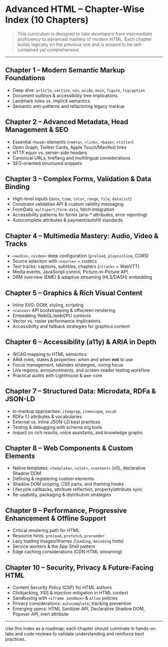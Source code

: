 # Advanced HTML – Chapter-Wise Index (10 Chapters)

> This curriculum is designed to take developers from intermediate proficiency to advanced mastery of modern HTML. Each chapter builds logically on the previous one and is scoped to be self-contained yet comprehensive.

---

## Chapter 1 – Modern Semantic Markup Foundations
- Deep dive: `article`, `section`, `nav`, `aside`, `main`, `figure`, `figcaption`
- Document outlines & accessibility tree implications  
- Landmark roles vs. implicit semantics
- Semantic anti-patterns and refactoring legacy markup

## Chapter 2 – Advanced Metadata, Head Management & SEO
- Essential `<head>` elements (`<meta>`, `<link>`, `<base>`, `<title>`)
- Open Graph, Twitter Cards, Apple Touch/Manifest links
- HTTP equiv vs. server-side headers
- Canonical URLs, hreflang and multilingual considerations
- SEO-oriented structured snippets

## Chapter 3 – Complex Forms, Validation & Data Binding
- High-level inputs (`date`, `time`, `color`, `range`, `file`, `datalist`)
- Constraint validation API & custom validity messaging
- FormData, `multipart/form-data`, fetch integration
- Accessibility patterns for forms (aria-* attributes, error reporting)
- Autocomplete attributes & payment/autofill standards

## Chapter 4 – Multimedia Mastery: Audio, Video & Tracks
- `<audio>`, `<video>` deep configuration (`preload`, `playsinline`, CORS)
- Source selection with `<source>` + codecs
- Text tracks: captions, subtitles, chapters (`<track>` + WebVTT)
- Media events, JavaScript control, Picture-in-Picture API
- DRM overview (EME) & adaptive streaming (HLS/DASH) embedding

## Chapter 5 – Graphics & Rich Visual Content
- Inline SVG: DOM, styling, scripting
- `<canvas>` API bootstrapping & offscreen rendering
- Embedding WebGL/webGPU contexts
- Vector vs. raster performance implications
- Accessibility and fallback strategies for graphics content

## Chapter 6 – Accessibility (a11y) & ARIA in Depth
- WCAG mapping to HTML semantics
- ARIA roles, states & properties: when and when **not** to use
- Focus management, tabindex strategies, roving focus
- Live regions, announcements, and screen-reader testing workflow
- Practical audits with Lighthouse & axe-core

## Chapter 7 – Structured Data: Microdata, RDFa & JSON-LD
- In-markup approaches: `itemprop`, `itemscope`, `vocab`
- RDFa 1.1 attributes & vocabularies
- External vs. inline JSON-LD best practices
- Testing & debugging with schema.org tools
- Impact on rich results, voice assistants, and knowledge graphs

## Chapter 8 – Web Components & Custom Elements
- Native templates: `<template>`, `<slot>`, `<content>` (v0), declarative Shadow DOM
- Defining & registering custom elements
- Shadow DOM scoping, CSS parts, and theming hooks
- Lifecycle callbacks, attribute reflection, property/attribute sync
- Re-usability, packaging & distribution strategies

## Chapter 9 – Performance, Progressive Enhancement & Offline Support
- Critical rendering path for HTML
- Resource hints: `preload`, `prefetch`, `prerender`
- Lazy loading images/iframes (`loading`, `decoding` hints)
- Service workers & the App Shell pattern
- Edge caching considerations (CDN HTML streaming)

## Chapter 10 – Security, Privacy & Future-Facing HTML
- Content Security Policy (CSP) for HTML authors
- Clickjacking, XSS & injection mitigation in HTML context
- Sandboxing with `<iframe sandbox>` & `allow` policies
- Privacy considerations: `autocomplete`, tracking prevention
- Emerging specs: HTML Sanitizer API, Declarative Shadow DOM, Popover API, inert attribute

---

Use this index as a roadmap; each chapter should culminate in hands-on labs and code reviews to validate understanding and reinforce best practices.